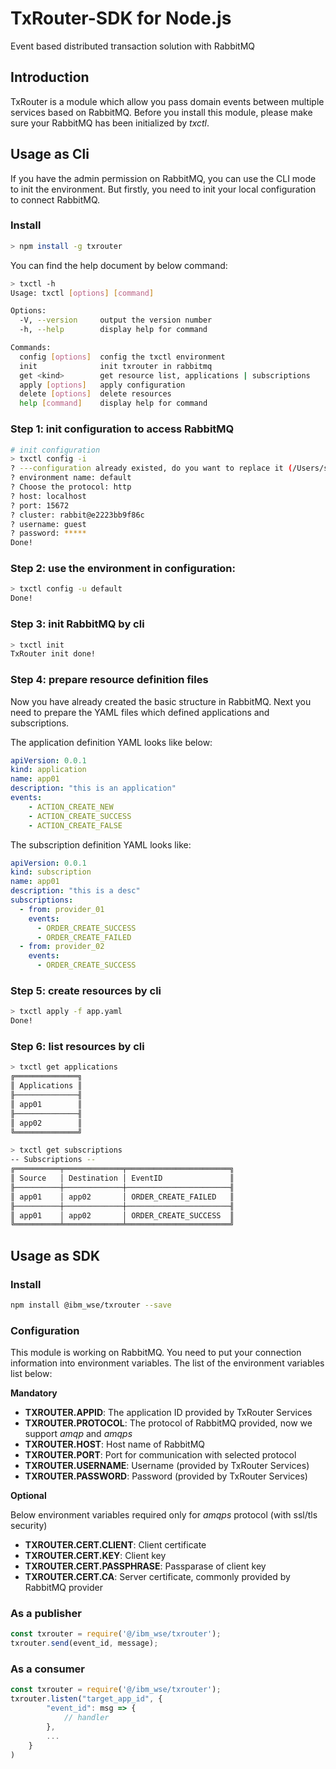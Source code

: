 # TxRouter-SDK for Node.js

Event based distributed transaction solution with RabbitMQ

## Introduction

TxRouter is a module which allow you pass domain events between multiple services based on RabbitMQ. Before you install this module, please make sure your RabbitMQ has been initialized by *txctl*. 

## Usage as Cli

If you have the admin permission on RabbitMQ, you can use the CLI mode to init the environment. But firstly, you need to init your local configuration to connect RabbitMQ.

### Install
```sh
> npm install -g txrouter
```

You can find the help document by below command:
```sh
> txctl -h       
Usage: txctl [options] [command]

Options:
  -V, --version     output the version number
  -h, --help        display help for command

Commands:
  config [options]  config the txctl environment
  init              init txrouter in rabbitmq
  get <kind>        get resource list, applications | subscriptions
  apply [options]   apply configuration
  delete [options]  delete resources
  help [command]    display help for command
```

### Step 1: init configuration to access RabbitMQ
```sh
# init configuration
> txctl config -i
? ---configuration already existed, do you want to replace it (/Users/sunxiaoyu/.txrouter)?: Yes
? environment name: default
? Choose the protocol: http
? host: localhost
? port: 15672
? cluster: rabbit@e2223bb9f86c
? username: guest
? password: *****
Done!
```

### Step 2: use the environment in configuration:
```sh
> txctl config -u default
Done!
```

### Step 3: init RabbitMQ by cli
```sh
> txctl init
TxRouter init done!
```

### Step 4: prepare resource definition files

Now you have already created the basic structure in RabbitMQ. Next you need to prepare the YAML files which defined applications and subscriptions.

The application definition YAML looks like below:
```yaml
apiVersion: 0.0.1
kind: application
name: app01
description: "this is an application"
events:
    - ACTION_CREATE_NEW
    - ACTION_CREATE_SUCCESS
    - ACTION_CREATE_FALSE
```

The subscription definition YAML looks like:

```yaml
apiVersion: 0.0.1
kind: subscription
name: app01
description: "this is a desc"
subscriptions:
  - from: provider_01
    events:
      - ORDER_CREATE_SUCCESS
      - ORDER_CREATE_FAILED
  - from: provider_02
    events:
      - ORDER_CREATE_SUCCESS
```

### Step 5: create resources by cli
```sh
> txctl apply -f app.yaml
Done!
```

### Step 6: list resources by cli
```sh
> txctl get applications
╔══════════════╗
║ Applications ║
╟──────────────╢
║ app01        ║
╟──────────────╢
║ app02        ║
╚══════════════╝

> txctl get subscriptions
-- Subscriptions --
╔══════════╤═════════════╤═══════════════════════╗
║ Source   │ Destination │ EventID               ║
╟──────────┼─────────────┼───────────────────────╢
║ app01    │ app02       │ ORDER_CREATE_FAILED   ║
╟──────────┼─────────────┼───────────────────────╢
║ app01    │ app02       │ ORDER_CREATE_SUCCESS  ║
╚══════════╧═════════════╧═══════════════════════╝
```

## Usage as SDK

### Install

```sh
npm install @ibm_wse/txrouter --save
```

### Configuration

This module is working on RabbitMQ. You need to put your connection information into environment variables. The list of the environment variables list below:

**Mandatory**
- **TXROUTER.APPID**: The application ID provided by TxRouter Services
- **TXROUTER.PROTOCOL**: The protocol of RabbitMQ provided, now we support *amqp* and *amqps*
- **TXROUTER.HOST**: Host name of RabbitMQ
- **TXROUTER.PORT**: Port for communication with selected protocol
- **TXROUTER.USERNAME**: Username (provided by TxRouter Services)
- **TXROUTER.PASSWORD**: Password (provided by TxRouter Services)

**Optional**

Below environment variables required only for *amqps* protocol (with ssl/tls security)
- **TXROUTER.CERT.CLIENT**: Client certificate
- **TXROUTER.CERT.KEY**: Client key
- **TXROUTER.CERT.PASSPHRASE**: Passparase of client key
- **TXROUTER.CERT.CA**: Server certificate, commonly provided by RabbitMQ provider

### As a publisher

```javascript
const txrouter = require('@/ibm_wse/txrouter');
txrouter.send(event_id, message);
```

### As a consumer

```javascript
const txrouter = require('@/ibm_wse/txrouter');
txrouter.listen("target_app_id", {
        "event_id": msg => {
            // handler
        },
        ...
    }
)
```